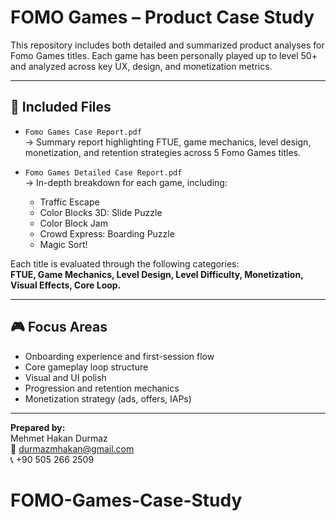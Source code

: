 # FOMO Games – Product Case Study

This repository includes both detailed and summarized product analyses for Fomo Games titles. Each game has been personally played up to level 50+ and analyzed across key UX, design, and monetization metrics.

---

## 📄 Included Files

- `Fomo Games Case Report.pdf`  
  → Summary report highlighting FTUE, game mechanics, level design, monetization, and retention strategies across 5 Fomo Games titles.

- `Fomo Games Detailed Case Report.pdf`  
  → In-depth breakdown for each game, including:
    - Traffic Escape  
    - Color Blocks 3D: Slide Puzzle  
    - Color Block Jam  
    - Crowd Express: Boarding Puzzle  
    - Magic Sort!

Each title is evaluated through the following categories:  
**FTUE, Game Mechanics, Level Design, Level Difficulty, Monetization, Visual Effects, Core Loop.**

---

## 🎮 Focus Areas

- Onboarding experience and first-session flow
- Core gameplay loop structure
- Visual and UI polish
- Progression and retention mechanics
- Monetization strategy (ads, offers, IAPs)

---

**Prepared by:**  
Mehmet Hakan Durmaz  
📧 durmazmhakan@gmail.com  
📞 +90 505 266 2509
# FOMO-Games-Case-Study
